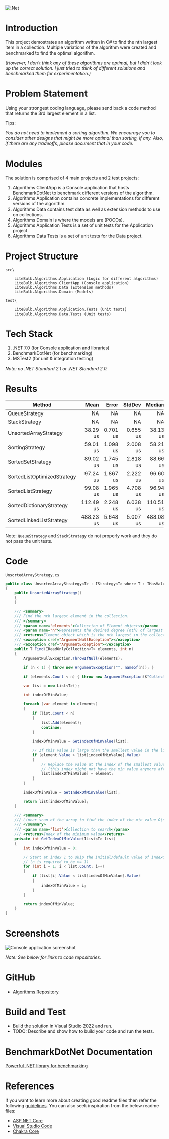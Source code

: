 ![.Net](https://img.shields.io/badge/.NET-5C2D91?style=for-the-badge&logo=.net&logoColor=white)

# Introduction

This project demostrates an algorithm written in C# to find the nth largest item in a collection.  Multiple variations of the algorithm were created and benchmarked to find the optimal algorithm.

_(However, I don't think any of these algorithms are optimal, but I didn't look up the correct solution.  I just tried to think of different solutions and benchmarked them for experimentation.)_

# Problem Statement

Using your strongest coding language, please send back a code method that returns the 3rd largest element in a list.

Tips:

_You do not need to implement a sorting algorithm. We encourage you to consider other designs that might be more optimal than sorting, if any. Also, if there are any tradeoffs, please document that in your code._

# Modules

The solution is comprised of 4 main projects and 2 test projects:
1. Algorithms ClientApp is a Console application that hosts BenchmarkDotNet to benchmark different versions of the algorithm.
2. Algorithms Application contains concrete implementations for different versions of the algorithm.
3. Algorithms Data contains test data as well as extension methods to use on collections.
4. Algorithms Domain is where the models are (POCOs).
5. Algorithms Application Tests is a set of unit tests for the Application project.
6. Algorithms Data Tests is a set of unit tests for the Data project.

# Project Structure

```
src\

    LiteBulb.Algorithms.Application (Logic for different algorithms)
    LiteBulb.Algorithms.ClientApp (Console application)
    LiteBulb.Algorithms.Data (Extension methods)
	LiteBulb.Algorithms.Domain (Models)

test\

    LiteBulb.Algorithms.Application.Tests (Unit tests)
	LiteBulb.Algorithms.Data.Tests (Unit tests)
```

# Tech Stack

1. .NET 7.0 (for Console application and libraries)
2. BenchmarkDotNet (for benchmarking)
3. MSTest2 (for unit & integration testing)

_Note: no .NET Standard 2.1 or .NET Standard 2.0._

# Results

| Method                      | Mean      | Error    | StdDev   | Median    | Rank | Gen0    | Allocated |
|---------------------------- |----------:|---------:|---------:|----------:|-----:|--------:|----------:|
| QueueStrategy               |        NA |       NA |       NA |        NA |    ? |      NA |        NA |
| StackStrategy               |        NA |       NA |       NA |        NA |    ? |      NA |        NA |
| UnsortedArrayStrategy       |  38.29 us | 0.701 us | 0.655 us |  38.13 us |    1 |  0.1221 |     216 B |
| SortingStrategy             |  59.01 us | 1.098 us | 2.008 us |  58.21 us |    2 |  7.8125 |   12272 B |
| SortedSetStrategy           |  89.02 us | 1.745 us | 2.818 us |  88.66 us |    3 | 12.9395 |   20347 B |
| SortedListOptimizedStrategy |  97.24 us | 1.867 us | 2.222 us |  96.60 us |    4 |  4.1504 |    6536 B |
| SortedListStrategy          |  99.08 us | 1.965 us | 4.708 us |  96.94 us |    4 |  8.0566 |   12728 B |
| SortedDictionaryStrategy    | 112.49 us | 2.248 us | 6.038 us | 110.51 us |    5 | 18.0664 |   28360 B |
| SortedLinkedListStrategy    | 488.23 us | 5.648 us | 5.007 us | 488.08 us |    6 |  9.7656 |   16048 B |

Note: `QueueStrategy` and `StackStrategy` do not properly work and they do not pass the unit tests.

# Code

```UnsortedArrayStrategy.cs```

```csharp
public class UnsortedArrayStrategy<T> : IStrategy<T> where T : IHasValue, new()
{
    public UnsortedArrayStrategy()
    {
    }

    /// <summary>
    /// Find the nth largest element in the collection.
    /// </summary>
    /// <param name="elements">Collection of Element objects</param>
    /// <param name="n">Represents the desired degree (nth) of largest element in the collection</param>
    /// <returns>Element object which is the nth largest in the collection</returns>
    /// <exception cref="ArgumentNullException"></exception>
    /// <exception cref="ArgumentException"></exception>
    public T Find(IReadOnlyCollection<T> elements, int n)
    {
        ArgumentNullException.ThrowIfNull(elements);

        if (n < 1) { throw new ArgumentException("", nameof(n)); }

        if (elements.Count < n) { throw new ArgumentException($"Collection count cannot be less than requested value of {nameof(n)}.", nameof(elements)); }

        var list = new List<T>();

        int indexOfMinValue;

        foreach (var element in elements)
        {
            if (list.Count < n)
            {
                list.Add(element);
                continue;
            }

            indexOfMinValue = GetIndexOfMinValue(list);

            // If this value is large than the smallest value in the list
            if (element.Value > list[indexOfMinValue].Value)
            {
                // Replace the value at the index of the smallest value
                // (this index might not have the min value anymore after swap)
                list[indexOfMinValue] = element;
            }
        }

        indexOfMinValue = GetIndexOfMinValue(list);

        return list[indexOfMinValue];
    }

    /// <summary>
    /// Linear scan of the array to find the index of the min value O(n).
    /// </summary>
    /// <param name="list">Collection to search</param>
    /// <returns>Index of the minimum value</returns>
    private int GetIndexOfMinValue(IList<T> list)
    {
        int indexOfMinValue = 0;

        // Start at index 1 to skip the initial/default value of indexOfMinValue
        // (n is required to be >= 1)
        for (int i = 1; i < list.Count; i++)
        {
            if (list[i].Value < list[indexOfMinValue].Value)
            {
                indexOfMinValue = i;
            }
        }

        return indexOfMinValue;
    }
}
```

# Screenshots

![Console application screenshot](docs/benchmarks-screenshot.png)

_Note: See below for links to code repositories._

# GitHub

- [Algorithms Repository](https://github.com/MrJohnB/Algorithms)

# Build and Test

- Build the solution in Visual Studio 2022 and run.
- TODO: Describe and show how to build your code and run the tests.

# BenchmarkDotNet Documentation

[Powerful .NET library for benchmarking](https://github.com/dotnet/BenchmarkDotNet)

# References

If you want to learn more about creating good readme files then refer the following [guidelines](https://docs.microsoft.com/en-us/azure/devops/repos/git/create-a-readme?view=azure-devops). You can also seek inspiration from the below readme files:
- [ASP.NET Core](https://github.com/aspnet/Home)
- [Visual Studio Code](https://github.com/Microsoft/vscode)
- [Chakra Core](https://github.com/Microsoft/ChakraCore)